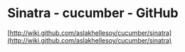 <!--
id: 88347042
link: http://tumblr.atmos.org/post/88347042/sinatra-cucumber-github
slug: sinatra-cucumber-github
date: Fri Mar 20 2009 17:50:16 GMT-0700 (PDT)
publish: 2009-03-020
tags: 
title: Sinatra - cucumber - GitHub
-->


Sinatra - cucumber - GitHub
===========================

[http://wiki.github.com/aslakhellesoy/cucumber/sinatra](http://wiki.github.com/aslakhellesoy/cucumber/sinatra)

